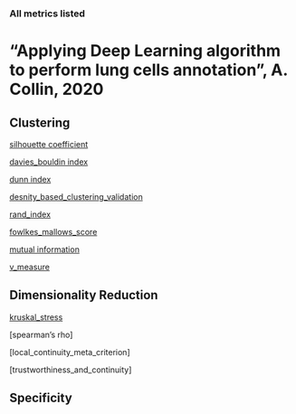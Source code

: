 ### All metrics listed ###

# “Applying Deep Learning algorithm to perform lung cells annotation”, A. Collin, 2020

## Clustering 

[silhouette coefficient](silhouette.md)

[davies_bouldin index](dbi.md)

[dunn index](dunn.md) 

[desnity_based_clustering_validation](dbcv.md)

[rand_index](rand.md)

[fowlkes_mallows_score](folkes_mallows.md)

[mutual information](mutual_information.md)

[v_measure](v_measure.md)

## Dimensionality Reduction

[kruskal_stress](kruskal_stress.md)

[spearman’s rho]

[local_continuity_meta_criterion]

[trustworthiness_and_continuity]

## Specificity 

